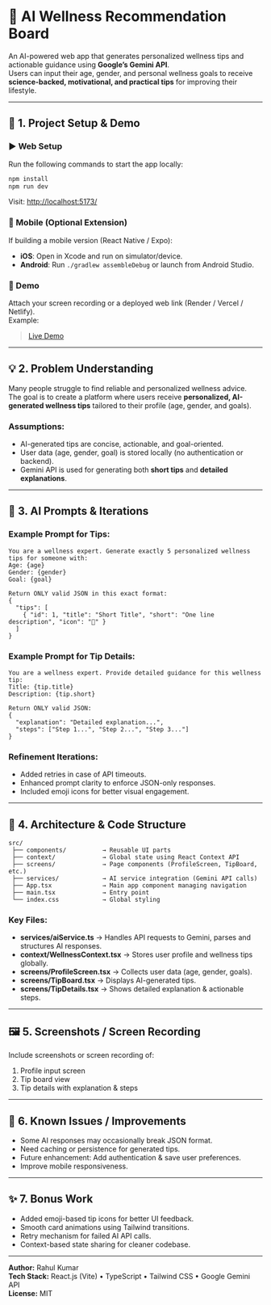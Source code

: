 # 🌿 AI Wellness Recommendation Board

An AI-powered web app that generates personalized wellness tips and actionable guidance using **Google’s Gemini API**.  
Users can input their age, gender, and personal wellness goals to receive **science-backed, motivational, and practical tips** for improving their lifestyle.

---

## 🧠 1. Project Setup & Demo

### ▶️ Web Setup  
Run the following commands to start the app locally:

```bash
npm install
npm run dev
```

Visit: [http://localhost:5173/](http://localhost:5173/)

### 📱 Mobile (Optional Extension)
If building a mobile version (React Native / Expo):
- **iOS**: Open in Xcode and run on simulator/device.  
- **Android**: Run `./gradlew assembleDebug` or launch from Android Studio.

### 🎥 Demo
Attach your screen recording or a deployed web link (Render / Vercel / Netlify).  
Example:  
> [Live Demo](https://ai-wellness-recommendation.vercel.app)

---

## 💡 2. Problem Understanding

Many people struggle to find reliable and personalized wellness advice.  
The goal is to create a platform where users receive **personalized, AI-generated wellness tips** tailored to their profile (age, gender, and goals).  

### Assumptions:
- AI-generated tips are concise, actionable, and goal-oriented.  
- User data (age, gender, goal) is stored locally (no authentication or backend).  
- Gemini API is used for generating both **short tips** and **detailed explanations**.

---

## 🤖 3. AI Prompts & Iterations

### Example Prompt for Tips:
```
You are a wellness expert. Generate exactly 5 personalized wellness tips for someone with:
Age: {age}
Gender: {gender}
Goal: {goal}

Return ONLY valid JSON in this exact format:
{
  "tips": [
    { "id": 1, "title": "Short Title", "short": "One line description", "icon": "🌅" }
  ]
}
```

### Example Prompt for Tip Details:
```
You are a wellness expert. Provide detailed guidance for this wellness tip:
Title: {tip.title}
Description: {tip.short}

Return ONLY valid JSON:
{
  "explanation": "Detailed explanation...",
  "steps": ["Step 1...", "Step 2...", "Step 3..."]
}
```

### Refinement Iterations:
- Added retries in case of API timeouts.  
- Enhanced prompt clarity to enforce JSON-only responses.  
- Included emoji icons for better visual engagement.

---

## 🧩 4. Architecture & Code Structure

```
src/
 ├── components/          → Reusable UI parts
 ├── context/             → Global state using React Context API
 ├── screens/             → Page components (ProfileScreen, TipBoard, etc.)
 ├── services/            → AI service integration (Gemini API calls)
 ├── App.tsx              → Main app component managing navigation
 ├── main.tsx             → Entry point
 └── index.css            → Global styling
```

### Key Files:
- **services/aiService.ts** → Handles API requests to Gemini, parses and structures AI responses.  
- **context/WellnessContext.tsx** → Stores user profile and wellness tips globally.  
- **screens/ProfileScreen.tsx** → Collects user data (age, gender, goals).  
- **screens/TipBoard.tsx** → Displays AI-generated tips.  
- **screens/TipDetails.tsx** → Shows detailed explanation & actionable steps.  

---

## 🖼️ 5. Screenshots / Screen Recording

Include screenshots or screen recording of:  
1. Profile input screen  
2. Tip board view  
3. Tip details with explanation & steps  

---

## 🐞 6. Known Issues / Improvements

- Some AI responses may occasionally break JSON format.  
- Need caching or persistence for generated tips.  
- Future enhancement: Add authentication & save user preferences.  
- Improve mobile responsiveness.

---

## ✨ 7. Bonus Work

- Added emoji-based tip icons for better UI feedback.  
- Smooth card animations using Tailwind transitions.  
- Retry mechanism for failed AI API calls.  
- Context-based state sharing for cleaner codebase.

---

**Author:** Rahul Kumar  
**Tech Stack:** React.js (Vite) • TypeScript • Tailwind CSS • Google Gemini API  
**License:** MIT
